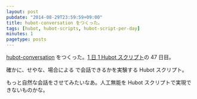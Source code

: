 ```yaml
---
layout: post
pubdate: "2014-08-29T23:59:59+09:00"
title: hubot-conversation をつくった。
tags: [hubot, hubot-scripts, hubot-script-per-day]
minutes: 1
pagetype: posts
---
```

[hubot-conversation][gh:bouzuya/hubot-conversation] をつくった。[1 日 1 Hubot スクリプト][hubot-script-per-day]の 47 日目。

確かに、せやな、場合による で会話できるかを実験する Hubot スクリプト。

もっと自然な会話をさせてみたいなあ。人工無能を Hubot スクリプトで実現できないものかな。

[gh:bouzuya/hubot-conversation]: https://github.com/bouzuya/hubot-convertion
[hubot-script-per-day]: http://blog.bouzuya.net/posts?tags=hubot-script-per-day
